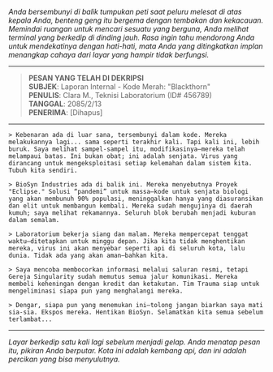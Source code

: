_Anda bersembunyi di balik tumpukan peti saat peluru melesat di atas kepala Anda, benteng geng itu bergema dengan tembakan dan kekacauan. Memindai ruangan untuk mencari sesuatu yang berguna, Anda melihat terminal yang berkedip di dinding jauh. Rasa ingin tahu mendorong Anda untuk mendekatinya dengan hati-hati, mata Anda yang ditingkatkan implan menangkap cahaya dari layar yang hampir tidak berfungsi._

---

> **PESAN YANG TELAH DI DEKRIPSI**  
> **SUBJEK**: Laporan Internal - Kode Merah: "Blackthorn"  
> **PENULIS**: Clara M., Teknisi Laboratorium (ID# 456789)  
> **TANGGAL**: 2085/2/13  
> **PENERIMA**: [Dihapus]

---

`> Kebenaran ada di luar sana, tersembunyi dalam kode. Mereka melakukannya lagi... sama seperti terakhir kali. Tapi kali ini, lebih buruk. Saya melihat sampel-sampel itu, modifikasinya—mereka telah melampaui batas. Ini bukan obat; ini adalah senjata. Virus yang dirancang untuk mengeksploitasi setiap kelemahan dalam sistem kita. Tubuh kita sendiri.`

`> BioSyn Industries ada di balik ini. Mereka menyebutnya Proyek "Eclipse." Solusi “pandemi” untuk massa—kode untuk senjata biologi yang akan membunuh 90% populasi, meninggalkan hanya yang diasuransikan dan elit untuk membangun kembali. Mereka sudah mengujinya di daerah kumuh; saya melihat rekamannya. Seluruh blok berubah menjadi kuburan dalam semalam.`

`> Laboratorium bekerja siang dan malam. Mereka mempercepat tenggat waktu—ditetapkan untuk minggu depan. Jika kita tidak menghentikan mereka, virus ini akan menyebar seperti api di seluruh kota, lalu dunia. Tidak ada yang akan aman—bahkan kita.`

`> Saya mencoba membocorkan informasi melalui saluran resmi, tetapi Gereja Singularity sudah memutus semua jalur komunikasi. Mereka membeli keheningan dengan kredit dan ketakutan. Tim Trauma siap untuk mengeliminasi siapa pun yang menghalangi mereka.`

`> Dengar, siapa pun yang menemukan ini—tolong jangan biarkan saya mati sia-sia. Ekspos mereka. Hentikan BioSyn. Selamatkan kita semua sebelum terlambat...`

---

_Layar berkedip satu kali lagi sebelum menjadi gelap. Anda menatap pesan itu, pikiran Anda berputar. Kota ini adalah kembang api, dan ini adalah percikan yang bisa menyulutnya._

